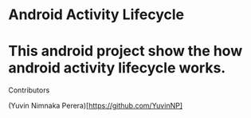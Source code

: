 # Android Activity Lifecycle

# This android project show the how android activity lifecycle works.

Contributors

(Yuvin Nimnaka Perera)[https://github.com/YuvinNP]
